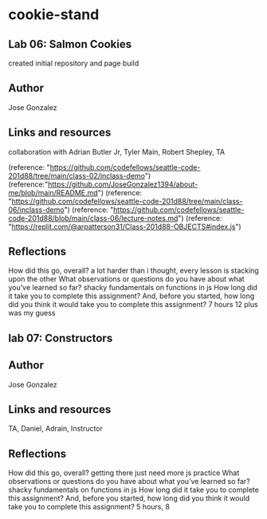 # cookie-stand

## Lab 06: Salmon Cookies

created initial repository and page build

## Author

Jose Gonzalez

## Links and resources

collaboration with Adrian Butler Jr, Tyler Main, Robert Shepley, TA

(reference: "https://github.com/codefellows/seattle-code-201d88/tree/main/class-02/inclass-demo")
(reference:"https://github.com/JoseGonzalez1394/about-me/blob/main/README.md")
(reference: "https://github.com/codefellows/seattle-code-201d88/tree/main/class-06/inclass-demo")
(reference: "https://github.com/codefellows/seattle-code-201d88/blob/main/class-06/lecture-notes.md")
(reference: "https://replit.com/@arpatterson31/Class-201d88-OBJECTS#index.js")

## Reflections

How did this go, overall?
a lot harder than i thought, every lesson is stacking upon the other
What observations or questions do you have about what you’ve learned so far?
shacky fundamentals on functions in js
How long did it take you to complete this assignment? And, before you started, how long did you think it would take you to complete this assignment?
7 hours 12 plus was my guess

## lab 07: Constructors

## Author

Jose Gonzalez

## Links and resources

TA, Daniel, Adrain, Instructor

## Reflections
How did this go, overall?
getting there just need more js practice
What observations or questions do you have about what you’ve learned so far?
shacky fundamentals on functions in js
How long did it take you to complete this assignment? And, before you started, how long did you think it would take you to complete this assignment?
5 hours, 8